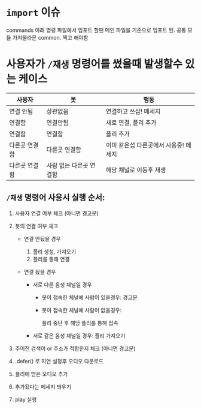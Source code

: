 # `import` 이슈
commands 아래 명령 파일에서 임포트 할땐 메인 파일을 기준으로 임포트 된. 공통 모듈 가져올라믄 common. 찍고 해야함

# 사용자가 `/재생` 명령어를 썼을때 발생할수 있는 케이스
| 사용자 | 봇 | 행동 |
|-------|---|---|
| 연결 안됨 | 상관없음 | 연결하고 쓰삽! 메세지 |
| 연결함 | 연결안됨 | 새로 연결, 플리 추가 |
| 연결함 | 연결함 | 플리 추가 |
| 다른곳 연결함 | 다른곳 연결함 | 이미 같은섭 다른곳에서 사용중! 메세지 |
| 다른곳 연결함 | 사람 없는 다른곳 연결함 | 해당 채널로 이동후 재생 |

## `/재생` 명령어 사용시 실행 순서:

1. 사용자 연결 여부 체크 (아니면 경고문)
2. 봇의 연결 여부 체크

    * 연결 안됬을 경우
        
        1. 플리 생성, 가져오기
        2. 플리를 통해 연결
    
    * 연결 됬을 경우
        
        * 서로 다른 음성 체널일 경우

            * 봇이 접속한 체널에 사람이 있을경우: 경고문
            * 봇이 접속한 체널에 사람이 없을경우:
        
                플리 중단 후 해당 플리를 통해 접속
        * 서로 같은 음성 체널일 경우: 플리 가져오기

3. 주어진 검색어 or 주소가 적합한지 체크 (아니면 경고문)
4. .defer() 로 지연 설정후 오디오 다운로드
5. 플리에 받은 오디오 추가
6. 추가됬다는 메세지 띄우기
7. play 실행
